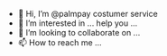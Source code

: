 - 👋 Hi, I’m @palmpay costumer service 
- 👀 I’m interested in ... help you  ...
- 💞️ I’m looking to collaborate on ...
- 📫 How to reach me ... 

<!---
Jungkook1112/Jungkook1112 is a ✨ special ✨ repository because its `README.md` (this file) appears on your GitHub profile.
You can click the Preview link to take a look at your changes.
--->
